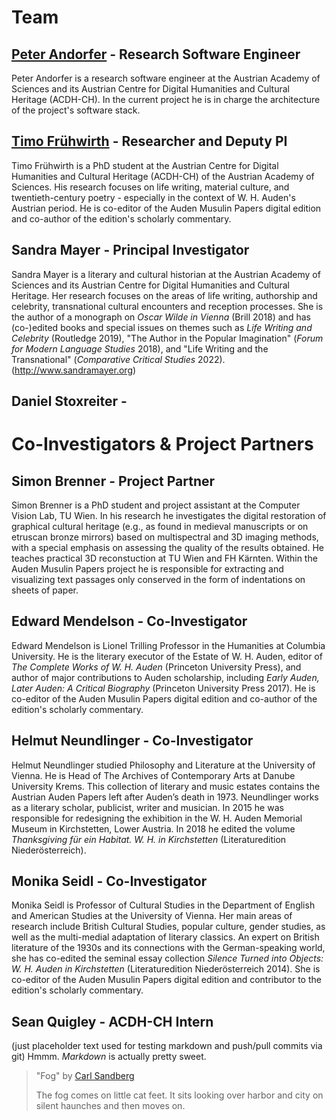 # **Team**
## **[Peter Andorfer](https://www.oeaw.ac.at/acdh/team/current-team/peter-andorfer)** - Research Software Engineer
Peter Andorfer is a research software engineer at the Austrian Academy of Sciences and its Austrian Centre for Digital Humanities and Cultural Heritage (ACDH-CH). In the current project he is in charge the architecture of the project's software stack.
## **[Timo Frühwirth](https://www.oeaw.ac.at/acdh/team/current-team/timo-sebastian-fruehwirth)** - Researcher and Deputy PI
Timo Frühwirth is a PhD student at the Austrian Centre for Digital Humanities and Cultural Heritage (ACDH-CH) of the Austrian Academy of Sciences. His research focuses on life writing, material culture, and twentieth-century poetry - especially in the context of W. H. Auden's Austrian period. He is co-editor of the Auden Musulin Papers digital edition and co-author of the edition's scholarly commentary.

## **Sandra Mayer** - Principal Investigator
Sandra Mayer is a literary and cultural historian at the Austrian Academy of Sciences and its Austrian Centre for Digital Humanities and Cultural Heritage. Her research focuses on the areas of life writing, authorship and celebrity, transnational cultural encounters and reception processes. She is the author of a monograph on *Oscar Wilde in Vienna* (Brill 2018) and has (co-)edited books and special issues on themes such as *Life Writing and Celebrity* (Routledge 2019), "The Author in the Popular Imagination" (*Forum for Modern Language Studies* 2018), and "Life Writing and the Transnational" (*Comparative Critical Studies* 2022). (http://www.sandramayer.org)

## **Daniel Stoxreiter** - 



# **Co-Investigators & Project Partners**

## **Simon Brenner** - Project Partner
Simon Brenner is a PhD student and project assistant at the Computer Vision Lab, TU Wien. In his research he investigates the digital restoration of graphical cultural heritage (e.g., as found in medieval manuscripts or on etruscan bronze mirrors) based on multispectral and 3D imaging methods, with a special emphasis on assessing the quality of the results obtained. He teaches practical 3D reconstuction at TU Wien and FH Kärnten. Within the Auden Musulin Papers project he is responsible for extracting and visualizing text passages only conserved in the form of indentations on sheets of paper.

## **Edward Mendelson** - Co-Investigator
Edward Mendelson is Lionel Trilling Professor in the Humanities at Columbia University. He is the literary executor of the Estate of W. H. Auden, editor of *The Complete Works of W. H. Auden* (Princeton University Press), and author of major contributions to Auden scholarship, including *Early Auden, Later Auden: A Critical Biography* (Princeton University Press 2017). He is co-editor of the Auden Musulin Papers digital edition and co-author of the edition's scholarly commentary. 

## **Helmut Neundlinger** - Co-Investigator
Helmut Neundlinger studied Philosophy and Literature at the University of Vienna. He is Head of The Archives of Contemporary Arts at Danube University Krems. This collection of literary and music estates contains the Austrian Auden Papers left after Auden’s death in 1973. Neundlinger works as a literary scholar, publicist, writer and musician. In 2015 he was responsible for redesigning the exhibition in the W. H. Auden Memorial Museum in Kirchstetten, Lower Austria. In 2018 he edited the volume *Thanksgiving für ein Habitat. W. H. in Kirchstetten* (Literaturedition Niederösterreich). 

## **Monika Seidl** - Co-Investigator
Monika Seidl is Professor of Cultural Studies in the Department of English and American Studies at the University of Vienna. Her main areas of research include British Cultural Studies, popular culture, gender studies, as well as the multi-medial adaptation of literary classics. An expert on British literature of the 1930s and its connections with the German-speaking world, she has co-edited the seminal essay collection *Silence Turned into Objects: W. H. Auden in Kirchstetten* (Literaturedition Niederösterreich 2014). She is co-editor of the Auden Musulin Papers digital edition and contributor to the edition's scholarly commentary.

## **Sean Quigley** - ACDH-CH Intern
(just placeholder text used for testing markdown and push/pull commits via git)
Hmmm. *Markdown* is actually pretty sweet.

> "Fog" by [Carl Sandberg](https://poets.org/poet/carl-sandburg)
>
> The fog comes
> on little cat feet.
> It sits looking
> over harbor and city
> on silent haunches
> and then moves on.



